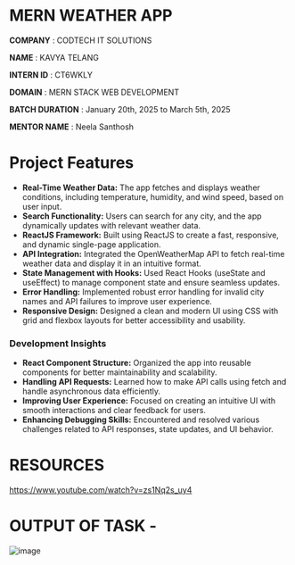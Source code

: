 # MERN WEATHER APP
**COMPANY** : CODTECH IT SOLUTIONS

**NAME** : KAVYA TELANG

**INTERN ID** : CT6WKLY

**DOMAIN** : MERN STACK WEB DEVELOPMENT 

**BATCH DURATION** : January 20th, 2025 to March 5th, 2025

**MENTOR NAME** : Neela Santhosh

# Project Features

- **Real-Time Weather Data:** The app fetches and displays weather conditions, including temperature, humidity, and wind speed, based on user input.
- **Search Functionality:** Users can search for any city, and the app dynamically updates with relevant weather data.
- **ReactJS Framework:** Built using ReactJS to create a fast, responsive, and dynamic single-page application.
- **API Integration:** Integrated the OpenWeatherMap API to fetch real-time weather data and display it in an intuitive format.
- **State Management with Hooks:** Used React Hooks (useState and useEffect) to manage component state and ensure seamless updates.
- **Error Handling:** Implemented robust error handling for invalid city names and API failures to improve user experience.
- **Responsive Design:** Designed a clean and modern UI using CSS with grid and flexbox layouts for better accessibility and usability.

### Development Insights

- **React Component Structure:** Organized the app into reusable components for better maintainability and scalability.
- **Handling API Requests:** Learned how to make API calls using fetch and handle asynchronous data efficiently.
- **Improving User Experience:** Focused on creating an intuitive UI with smooth interactions and clear feedback for users.
- **Enhancing Debugging Skills:** Encountered and resolved various challenges related to API responses, state updates, and UI behavior.

# RESOURCES 
https://www.youtube.com/watch?v=zs1Nq2s_uy4

# OUTPUT OF TASK -
![image](https://github.com/user-attachments/assets/75a052ce-dd6c-47a5-a1bb-e02fdb392ace)
